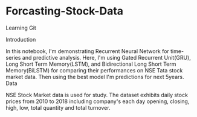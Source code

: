 # Forcasting-Stock-Data
Learning Git

Introduction

In this notebook, I'm demonstrating Recurrent Neural Network for time-series and predictive analysis. Here, I'm using Gated Recurrent Unit(GRU), Long Short Term Memory(LSTM), and Bidirectional Long Short Term Memory(BiLSTM) for comparing their performances on NSE Tata stock market data. Then using the best model I'm predictions for next 5years.
Data

NSE Stock Market data is used for study. The dataset exhibits daily stock prices from 2010 to 2018 including company's each day opening, closing, high, low, total quantity and total turnover.
